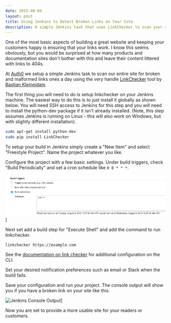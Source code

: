 ```yaml
---
date: 2015-08-04
layout: post
title: Using Jenkins to Detect Broken Links on Your Site
description: A simple Jenkins task that uses LinkChecker to scan your site for broken and malformed links.
---
```


One of the most basic aspects of building a great website and keeping your customers happy is ensuring that your links work. I know this seems obviously, but you would be surprised at how many products and documentation sites don't bother with this and leave their content littered with links to 404s.

At [Auth0](https://auth0.com) we setup a simple Jenkins task to scan our entire site for broken and malformed links ones a day using the very handle [LinkChecker](http://wummel.github.io/linkchecker/) tool by [Bastian Kleineidam](https://github.com/wummel).

The first thing you will need to do is setup linkchecker on your Jenkins machine. The easiest way to do this is to just install it globally as shown below. You will need SSH access to Jenkins for this step and you will need to install the python-dev package if it isn't already installed. (Note, this step assumes Jenkins is running on Linux - this will also work on Windows, but with slightly different installation).

```bash
sudo apt-get install python-dev
sudo pip install LinkChecker
```

To setup your build in Jenkins simply create a "New Item" and select "Freestyle Project". Name the project whatever you like.

Configure the project with a few basic settings. Under build triggers, check "Build Periodically" and set a cron schedule like `H 0 * * *`.

![Jenkins Build Triggers](/images/2015/08/jenkins-build-triggers.png)]

Next set add a build step for "Execute Shell" and add the command to run linkchecker.

```
linkchecker https://example.com
```

See the [documentation on link checker](http://wummel.github.io/linkchecker/man1/linkchecker.1.html) for additional configuration on the CLI.

Set your desired notification preferences such as email or Slack when the build fails.

Save your configuration and run your project. The console output will show you if you have a broken link on your site like this.

![Jenkins Console Output](/images/2015/08/jenkins-brooken-link-console.png)]

Now you are set to provide a more usable site for your readers or customers.
